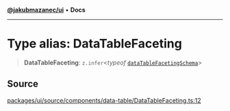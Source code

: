 [**@jakubmazanec/ui**](../README.md) • **Docs**

---

# Type alias: DataTableFaceting

> **DataTableFaceting**: `z.infer`\<_typeof_
> [`dataTableFacetingSchema`](../variables/dataTableFacetingSchema.md)\>

## Source

[packages/ui/source/components/data-table/DataTableFaceting.ts:12](https://github.com/jakubmazanec/tools/blob/bb20df5276ddb119762948adc2cda520aef09f0f/packages/ui/source/components/data-table/DataTableFaceting.ts#L12)
